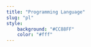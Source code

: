```yaml
---
title: "Programming Language"
slug: "pl"
style:
    background: "#CC88FF"
    color: "#fff"
---
```

